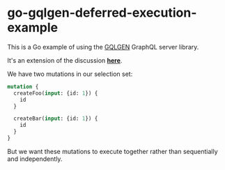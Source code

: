 # go-gqlgen-deferred-execution-example

This is a Go example of using the [GQLGEN](https://gqlgen.com/) GraphQL server
library.

It's an extension of the discussion [**here**](https://github.com/99designs/gqlgen/discussions/2600).

We have two mutations in our selection set:

```graphql
mutation {
  createFoo(input: {id: 1}) {
    id
  }

  createBar(input: {id: 1}) {
    id
  }
}
```

But we want these mutations to execute together rather than sequentially and 
independently.